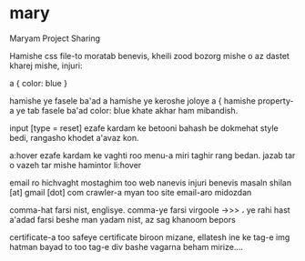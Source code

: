 # mary
Maryam Project Sharing

Hamishe css file-to moratab benevis, kheili zood bozorg mishe o az dastet kharej mishe, injuri:

a {
  color: blue
}

hamishe ye fasele ba'ad a
hamishe ye keroshe joloye a {
hamishe property-a ye tab fasele ba'ad color: blue
khate akhar ham mibandish.

input [type = reset] ezafe kardam ke betooni bahash be dokmehat style bedi, rangasho khodet a'avaz kon.

a:hover ezafe kardam ke vaghti roo menu-a miri taghir rang bedan.
jazab tar o vazeh tar mishe
hamintor li:hover

email ro hichvaght mostaghim too web nanevis
injuri benevis masaln shilan [at] gmail [dot] com
crawler-a myan too site email-aro midozdan

comma-hat farsi nist, englisye. comma-ye farsi virgoole ->>> ،
ye rahi hast a'adad farsi beshe man yadam nist, az sag khanoom bepors

certificate-a too safeye certificate biroon mizane, ellatesh ine ke tag-e img hatman bayad to too tag-e div bashe
vagarna beham mirize....


